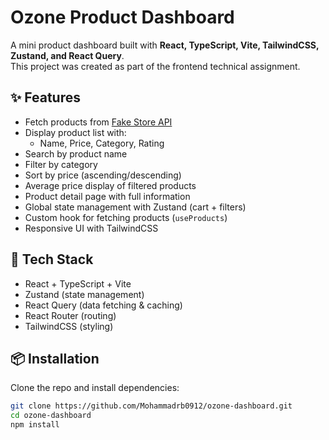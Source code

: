 # Ozone Product Dashboard

A mini product dashboard built with **React, TypeScript, Vite, TailwindCSS, Zustand, and React Query**.  
This project was created as part of the frontend technical assignment.

## ✨ Features

- Fetch products from [Fake Store API](https://fakestoreapi.com/)
- Display product list with:
  - Name, Price, Category, Rating
- Search by product name
- Filter by category
- Sort by price (ascending/descending)
- Average price display of filtered products
- Product detail page with full information
- Global state management with Zustand (cart + filters)
- Custom hook for fetching products (`useProducts`)
- Responsive UI with TailwindCSS

## 🚀 Tech Stack

- React + TypeScript + Vite
- Zustand (state management)
- React Query (data fetching & caching)
- React Router (routing)
- TailwindCSS (styling)

## 📦 Installation

Clone the repo and install dependencies:

```bash
git clone https://github.com/Mohammadrb0912/ozone-dashboard.git
cd ozone-dashboard
npm install
```
